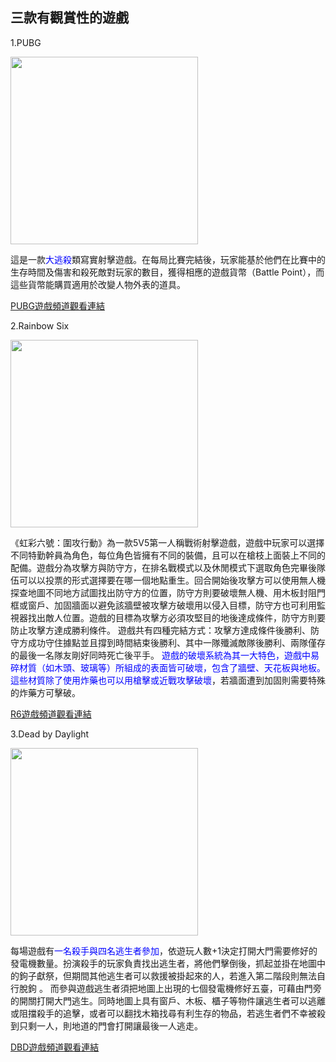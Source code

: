 <h2>三款有觀賞性的遊戲</h2>

<style>
  .smaller-image {
    width: 300px;
  }
</style>
<main>
  
<p>1.PUBG</p>
<img class="smaller-image" src="https://i.imgur.com/0VbxEkb.jpg">

<p>這是一款<font color="blue">大逃殺</font>類寫實射擊遊戲。在每局比賽完結後，玩家能基於他們在比賽中的生存時間及傷害和殺死敵對玩家的數目，獲得相應的遊戲貨幣（Battle Point），而這些貨幣能購買適用於改變人物外表的道具。</p>

 <a href="https://www.twitch.tv/directory/game/PLAYERUNKNOWN'S%20BATTLEGROUNDS">PUBG遊戲頻道觀看連結</a>


<p>2.Rainbow Six</p>
<img class="smaller-image" src="https://i.imgur.com/116lzx5.jpg">

<p>《虹彩六號：圍攻行動》為一款5V5第一人稱戰術射擊遊戲，遊戲中玩家可以選擇不同特勤幹員為角色，每位角色皆擁有不同的裝備，且可以在槍枝上面裝上不同的配備。遊戲分為攻擊方與防守方，在排名戰模式以及休閒模式下選取角色完畢後隊伍可以以投票的形式選擇要在哪一個地點重生。回合開始後攻擊方可以使用無人機探查地圖不同地方試圖找出防守方的位置，防守方則要破壞無人機、用木板封阻門框或窗戶、加固牆面以避免該牆壁被攻擊方破壞用以侵入目標，防守方也可利用監視器找出敵人位置。遊戲的目標為攻擊方必須攻堅目的地後達成條件，防守方則要防止攻擊方達成勝利條件。
遊戲共有四種完結方式：攻擊方達成條件後勝利、防守方成功守住據點並且撐到時間結束後勝利、其中一隊殲滅敵隊後勝利、兩隊僅存的最後一名隊友剛好同時死亡後平手。 <font color="blue">遊戲的破壞系統為其一大特色，遊戲中易碎材質（如木頭、玻璃等）所組成的表面皆可破壞，包含了牆壁、天花板與地板。這些材質除了使用炸藥也可以用槍擊或近戰攻擊破壞</font>，若牆面遭到加固則需要特殊的炸藥方可擊破。</p>

 <a href="https://www.twitch.tv/directory/game/Tom%20Clancy's%20Rainbow%20Six%3A%20Siege">R6遊戲頻道觀看連結</a>
 
 
 <p>3.Dead by Daylight</p>
 <img class="smaller-image" src="https://i.imgur.com/Pr05iok.jpg">
  
 <p>每場遊戲有<font color="blue">一名殺手與四名逃生者參加</font>，依遊玩人數+1決定打開大門需要修好的發電機數量。扮演殺手的玩家負責找出逃生者，將他們擊倒後，抓起並掛在地圖中的鉤子獻祭，但期間其他逃生者可以救援被掛起來的人，若進入第二階段則無法自行脫鉤 。
而參與遊戲逃生者須把地圖上出現的七個發電機修好五臺，可藉由門旁的開關打開大門逃生。同時地圖上具有窗戶、木板、櫃子等物件讓逃生者可以逃離或阻擋殺手的追擊，或者可以翻找木箱找尋有利生存的物品，若逃生者們不幸被殺到只剩一人，則地道的門會打開讓最後一人逃走。</p>

 <a href="https://www.twitch.tv/directory/game/Dead%20by%20Daylight">DBD遊戲頻道觀看連結</a>
</main>
